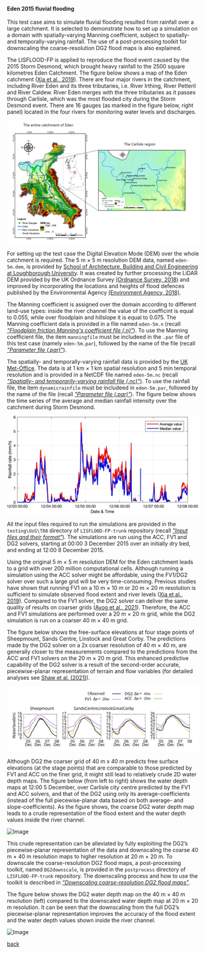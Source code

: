 #### Eden 2015 fluvial flooding

This test case aims to simulate fluvial flooding resulted from rainfall over a large catchment. It is selected to demonstrate how to set up a simulation on a domain with spatially-varying Manning coefficient, subject to spatially- and temporally-varying rainfall. The use of a post-processing toolkit for downscaling the coarse-resolution DG2 flood maps is also explained. 

The LISFLOOD-FP is applied to reproduce the flood event caused by the 2015 Storm Desmond, which brought heavy rainfall to the 2500 square kilometres Eden Catchment. The figure below shows a map of the Eden catchment ([Xia et al., 2019](https://www.sciencedirect.com/science/article/abs/pii/S030917081930243X)). There are four major rivers in the catchment, including River Eden and its three tributaries, i.e. River Irthing, River Petteril and River Caldew. River Eden merges with the three tributaries as it passes through Carlisle, which was the most flooded city during the Storm Desmond event. There are 16 gauges (as marked in the figure below, right panel) located in the four rivers for monitoring water levels and discharges.

![Image](/Figures/eden1.png)

For setting up the test case the Digital Elevation Mode (DEM) over the whole catchment is required. The 5 m × 5 m resolution DEM data, named `eden-5m.dem`, is provided by [School of Architecture, Building and Civil Engineering at Loughborough University](https://www.lboro.ac.uk/departments/abce/). It was created by further processing the LiDAR DEM provided by the UK Ordnance Survey [(Ordnance Survey, 2018)](https://www.ordnancesurvey.co.uk/business-government/products/terrain-5) and improved by incorporating the locations and heights of flood defences published by the Environmental Agency [(Environment Agency, 2018)](https://data.gov.uk/dataset/8964d3f8-8273-4521-a4b9-3f0a268b6ecf/spatial-flood-defences-with-standardised-attributes). 

The Manning coefficient is assigned over the domain according to different land-use types: inside the river channel the value of the coefficint is equal to 0.055, while over floodplain and hillslope it is equal to 0.075. The Manning coefficient data is provided in a file named `eden-5m.n` (recall [*"Floodplain friction Manning's coefficient file (.n)"*](/Merewether1-7.md)). To use the Manning coefficient file, the item `manningfile` must be includeed in the `.par` file of this test case (namely `eden-5m.par`), followed by the name of the file (recall [*"Parameter file (.par)"*](https://github.com/ci1xgk/Fellowship_Webpage/blob/master/Merewether1-1.md)).   


The spatially- and temporally-varying rainfall data is provided by the [UK Met-Office](https://catalogue.ceda.ac.uk/uuid/82adec1f896af6169112d09cc1174499). The data is at 1 km × 1 km spatial resolution and 5 min temporal resolution and is provided in a NetCDF file named `eden-5m.nc` (recall [*"Spatially- and temporarily-varying rainfall file (.nc)"*](/Merewether1-8.md)). To use the rainfall file, the item `dynamicrainfile` must be includeed in `eden-5m.par`, followed by the name of the file (recall [*"Parameter file (.par)"*](https://github.com/ci1xgk/Fellowship_Webpage/blob/master/Merewether1-1.md)). The figure below shows the time series of the average and median rainfall intensity over the catchment during Storm Desmond.

![Image](/Figures/eden2.png)

All the input files required to run the simulations are provided in the `testing\UoS\T08` directory of `LISFLOOD-FP-trunk` repository (recall [*"Input files and their format"*](/Merewether1.md)). The simulations are run using the ACC, FV1 and DG2 solvers, starting at 00:00 3 December 2015 over an initially dry bed, and ending at 12:00 8 December 2015.
 
Using the original 5 m × 5 m resolution DEM for the Eden catchment leads to a grid with over 200 million computational cells. Although running a simulation using the ACC solver might be affordable, using the FV1/DG2 solver over such a large grid will be very time-consuming. Previous studies have shown that running FV1 on a 10 m × 10 m or 20 m × 20 m resolution is sufficient to simulate observed flood extent and river levels ([Xia et al., 2019](https://www.sciencedirect.com/science/article/abs/pii/S030917081930243X)). Compared to the FV1 solver, the DG2 solver can deliver the same quality of results on coarser grids ([Ayog et al., 2021](https://www.sciencedirect.com/science/article/abs/pii/S0022169420313858)). Therefore, the ACC and FV1 simulations are performed over a 20 m × 20 m grid, while the DG2 simulation is run on a coarser 40 m × 40 m grid.

The figure below shows the free-surface elevations at four stage points of Sheepmount, Sands Centre, Linstock and Great Corby. The predictions made by the DG2 solver on a 2x coarser resolution of 40 m × 40 m, are generally closer to the measurements compared to the predictions from the ACC and FV1 solvers on the 20 m × 20 m grid. This enhanced predictive capability of the DG2 solver is a result of the second-order accurate, piecewise-planar representation of terrain and flow variables (for detailed analyses see [Shaw et al. (2021)](https://gmd.copernicus.org/preprints/gmd-2020-340/)).  

![Image](/Figures/eden3.svg)

Although DG2 the coarser grid of 40 m x 40 m predicts free surface elevations (at the stage points) that are comparable to those predicted by FV1 and ACC on the finer grid, it might still lead to relatively crude 2D water depth maps. The figure below (from left to right) shows the water depth maps at 12:00 5 December, over Carlisle city centre predicted by the FV1 and ACC solvers, and that of the DG2 using only its average-coefficients (instead of the full piecewise-planar data based on both average- and slope-coefficients). As the figure shows, the coarse DG2 water depth map leads to a crude representation of the flood extent and the water depth values inside the river channel.

![Image](/Figures/eden4.svg)

This crude representation can be alleviated by fully exploiting the DG2’s piecewise-planar representation of the data and downscaling the coarse 40 m × 40 m resolution maps to higher resolution at 20 m × 20 m. To downscale the coarse-resolution DG2 flood maps, a post-processing toolkit, named `DG2downscale`, is provided in the `postprocess` directory of `LISFLOOD-FP-trunk` repository. The downscaling process and how to use the toolkit is described in [*“Downscaling coarse-resolution DG2 flood maps”*](/downscale.md). 

The figure below shows the DG2 water depth map on the 40 m × 40 m resolution (left) compared to the downscaled water depth map at 20 m × 20 m resolution. It can be seen that the downscaling from the full DG2’s piecewise-planar representation improves the accuracy of the flood extent and the water depth values shown inside the river channel. 

![Image](/Figures/eden5.svg)

[back](/LISFLOOD8.0.md)
